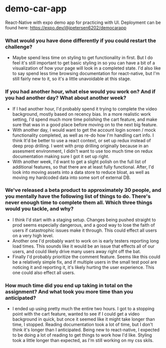 # demo-car-app

React-Native with expo demo app for practicing with UI. Deployment can be found here:
https://expo.dev/@jpetersen6202/democarapp


### What would you have done differently if you could restart the challenge?
 - Maybe spend less time on styling to get functionality in first. But I do feel it's still important to get basic styling in so you can have a bit of a visualization of how your page will look in a completed state. I'd also like to say spend less time browsing documentation for react-native, but I'm still fairly new to it, so it's a little unavoidable at this stage.

### If you had another hour, what else would you work on? And if you had another day? What about another week?
- If I had another hour, I'd probably spend it trying to complete the video background, mostly based on recency bias. In a more realistic work setting, I'd spend much more time polishing the cart feature, and make sure that was in a good place before moving on to the next big feature.
- With another day, I would want to get the account login screen / mock functionality completed, as well as re-do how I'm handling cart info. I think It'd be better to use a react context, or set up redux instead of deep prop drilling. I went with prop drilling originally because in an assesment environment, I didn't want to use too much time on redux documentation making sure I got it set up right.
- With another week, I'd want to get a slight polish on the full list of additional features, so that there are at least fully functional. After, I'd look into moving assets into a data store to reduce bloat, as well as moving my hardcoded data into some sort of external DB.

### We've released a beta product to approximately 30 people, and you mentally have the following list of things to do. There's never enough time to complete them all. Which three things would you tackle, and why?
- I think I'd start with a staging setup. Changes being pushed straight to prod seems especially dangerous, and a good way to lose the faith of users if catastrophic issues make it through. This could effect all users on a very high level.
- Another one I'd probably want to work on is early testers reporting long load times. This sounds like it would be an issue that effects all of our users, and could likely drive many users away right off the bat.
- Finally I'd probably prioritize the comment feature. Seems like this could be a relatively simple fix, and if multiple users in the small test pool are noticing it and reporting it, it's likely hurting the user experience. This one could also effect all users.

### How much time did you end up taking in total on the assignment? And what took you more time than you anticipated?
- I ended up using pretty much the entire two hours. I got to a stopping point with the cart feature, wanted to see if I could get a video background in quick, but once it seemed like it might take longer than time, I stopped. Reading documentation took a lot of time, but I don't think it's longer than I anticipated. Being new to react-native, I expected to be doing a lot of reading to get things to work how I'd like. Styling took a little longer than expected, as I'm still working on my css skils.
